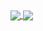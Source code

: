 <a href="https://github.com/anuraghazra/github-readme-stats">
  <img align="center" src="https://github-readme-stats.vercel.app/api/top-langs/?username=gamaralm&layout=compact" />
</a>
<a href="https://github.com/igoramos77/github-readme-stats">
  <img align="center" src="https://github-readme-stats.vercel.app/api?username=gamaralm" />
</a>
